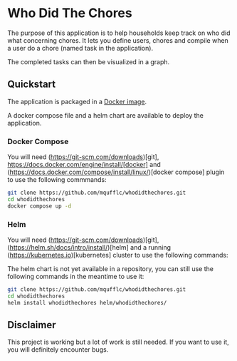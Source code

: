 # Who Did The Chores

The purpose of this application is to help households keep track on who did what concerning chores.
It lets you define users, chores and compile when a user do a chore (named task in the application).

The completed tasks can then be visualized in a graph.

## Quickstart

The application is packaged in a [Docker image](https://hub.docker.com/repository/docker/mqufflc/whodidthechores).

A docker compose file and a helm chart are available to deploy the application.

### Docker Compose

You will need (https://git-scm.com/downloads)[git], https://docs.docker.com/engine/install/[docker] and (https://docs.docker.com/compose/install/linux/)[docker compose] plugin to use the following commmands:

```bash
git clone https://github.com/mqufflc/whodidthechores.git
cd whodidthechores
docker compose up -d
```

### Helm

You will need (https://git-scm.com/downloads)[git], (https://helm.sh/docs/intro/install/)[helm] and a running (https://kubernetes.io)[kubernetes] cluster to use the following commands:

The helm chart is not yet available in a repository, you can still use the following commands in the meantime to use it:

```bash
git clone https://github.com/mqufflc/whodidthechores.git
cd whodidthechores
helm install whodidthechores helm/whodidthechores/
```

## Disclaimer

This project is working but a lot of work is still needed. If you want to use it, you will definitely encounter bugs.